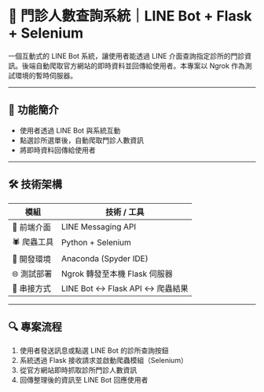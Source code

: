 # 🏥 門診人數查詢系統｜LINE Bot + Flask + Selenium

一個互動式的 LINE Bot 系統，讓使用者能透過 LINE 介面查詢指定診所的門診資訊。後端自動爬取官方網站的即時資料並回傳給使用者。本專案以 Ngrok 作為測試環境的暫時伺服器。

---

## 📌 功能簡介

- 使用者透過 LINE Bot 與系統互動
- 點選診所選單後，自動爬取門診人數資訊
- 將即時資料回傳給使用者

---

## 🛠️ 技術架構

| 模組        | 技術 / 工具 |
|-------------|--------------|
| 📱 前端介面   | LINE Messaging API |
| 🕷️ 爬蟲工具   | Python + Selenium |
| 🧪 開發環境   | Anaconda (Spyder IDE) |
| 🌐 測試部署   | Ngrok 轉發至本機 Flask 伺服器 |
| 🔗 串接方式   | LINE Bot ↔ Flask API ↔ 爬蟲結果 |

---

## 🔍 專案流程

1. 使用者發送訊息或點選 LINE Bot 的診所查詢按鈕  
2. 系統透過 Flask 接收請求並啟動爬蟲模組（Selenium）
3. 從官方網站即時抓取診所門診人數資訊
4. 回傳整理後的資訊至 LINE Bot 回應使用者
